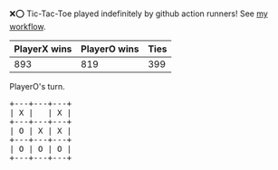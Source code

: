 :x::o: Tic-Tac-Toe played indefinitely by github action runners! See [my workflow](.github/workflows/play.yaml).

|PlayerX wins|PlayerO wins|Ties|
|-|-|-|
|893|819|399|

PlayerO's turn.

<pre>
+---+---+---+
| X |   | X |
+---+---+---+
| O | X | X |
+---+---+---+
| O | O | O |
+---+---+---+
</pre>